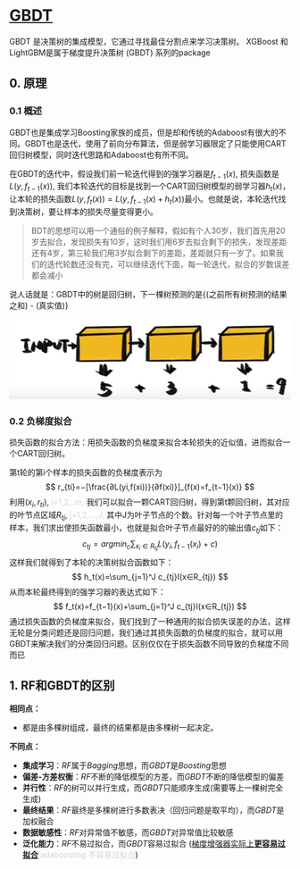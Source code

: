# [GBDT](https://www.cnblogs.com/pinard/p/6140514.html)

GBDT 是决策树的集成模型，它通过寻找最佳分割点来学习决策树。 XGBoost 和LightGBM是属于梯度提升决策树 (GBDT) 系列的package



## 0. 原理

### 0.1 概述

GBDT也是集成学习Boosting家族的成员，但是却和传统的Adaboost有很大的不同。GBDT也是迭代，使用了前向分布算法，但是弱学习器限定了只能使用CART回归树模型，同时迭代思路和Adaboost也有所不同。

在GBDT的迭代中，假设我们前一轮迭代得到的强学习器是$f_{t−1}(x)$, 损失函数是$L(y,f_{t−1}(x))$, 我们本轮迭代的目标是找到一个CART回归树模型的弱学习器$h_t(x)$，让本轮的损失函数$L(y,f_t(x))=L(y,f_{t−1}(x)+h_t(x))$最小。也就是说，本轮迭代找到决策树，要让样本的损失尽量变得更小。

> BDT的思想可以用一个通俗的例子解释，假如有个人30岁，我们首先用20岁去拟合，发现损失有10岁，这时我们用6岁去拟合剩下的损失，发现差距还有4岁，第三轮我们用3岁拟合剩下的差距，差距就只有一岁了。如果我们的迭代轮数还没有完，可以继续迭代下面，每一轮迭代，拟合的岁数误差都会减小

说人话就是：GBDT中的树是回归树，下一棵树预测的是{(之前所有树预测的结果之和) - (真实值)}

<img src="images/image-20211211230843313.png" alt="image-20211211230843313" style="zoom:50%;" />

### 0.2 负梯度拟合

损失函数的拟合方法：用损失函数的负梯度来拟合本轮损失的近似值，进而拟合一个CART回归树。

第t轮的第i个样本的损失函数的负梯度表示为
$$
r_{ti}=−[\frac{∂L(yi,f(xi))}{∂f(xi)}]_{f(x)=f_{t−1}(x)}
$$
利用$(x_i,r_{ti})$,<font color='lightgray'> i=1,2,..m,</font> 我们可以拟合一颗CART回归树，得到第t颗回归树，其对应的叶节点区域$R_{tj}$, <font color='lightgray'>j=1,2,...,J,</font> 其中J为叶子节点的个数。针对每一个叶子节点里的样本，我们求出使损失函数最小，也就是拟合叶子节点最好的的输出值$c_{tj}$如下：
$$
c_{tj}=argmin_c \sum_{x_i∈R_{tj}}L(y_i,f_{t−1}(x_i)+c)
$$
这样我们就得到了本轮的决策树拟合函数如下：
$$
h_t(x)=\sum_{j=1}^J c_{tj}I(x∈R_{tj})
$$
从而本轮最终得到的强学习器的表达式如下：
$$
f_t(x)=f_{t−1}(x)+\sum_{j=1}^J c_{tj}I(x∈R_{tj})
$$
通过损失函数的负梯度来拟合，我们找到了一种通用的拟合损失误差的办法，这样无轮是分类问题还是回归问题，我们通过其损失函数的负梯度的拟合，就可以用GBDT来解决我们的分类回归问题。区别仅仅在于损失函数不同导致的负梯度不同而已



## 1. RF和GBDT的区别

**相同点：**

- 都是由多棵树组成，最终的结果都是由多棵树一起决定。

**不同点：**

- **集成学习**：$RF$属于$Bagging$思想，而$GBDT$是$Boosting$思想
- **偏差-方差权衡**：$RF$不断的降低模型的方差，而$GBDT$不断的降低模型的偏差
- **并行性**：$RF$的树可以并行生成，而$GBDT$只能顺序生成(需要等上一棵树完全生成)
- **最终结果**：$RF$最终是多棵树进行多数表决（回归问题是取平均），而$GBDT$是加权融合
- **数据敏感性**：$RF$对异常值不敏感，而$GBDT$对异常值比较敏感
- **泛化能力**：$RF$不易过拟合，而$GBDT$容易过拟合 ([梯度增强器实际上**更容易过拟合**](https://www.quora.com/Why-is-the-boosting-algorithm-robust-to-overfitting) <font color='lightgray'>adaboosting 不容易过拟合</font>)
